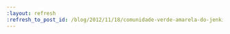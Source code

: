 ```yaml
---
:layout: refresh
:refresh_to_post_id: /blog/2012/11/18/comunidade-verde-amarela-do-jenkins-uni-vos
---
```

